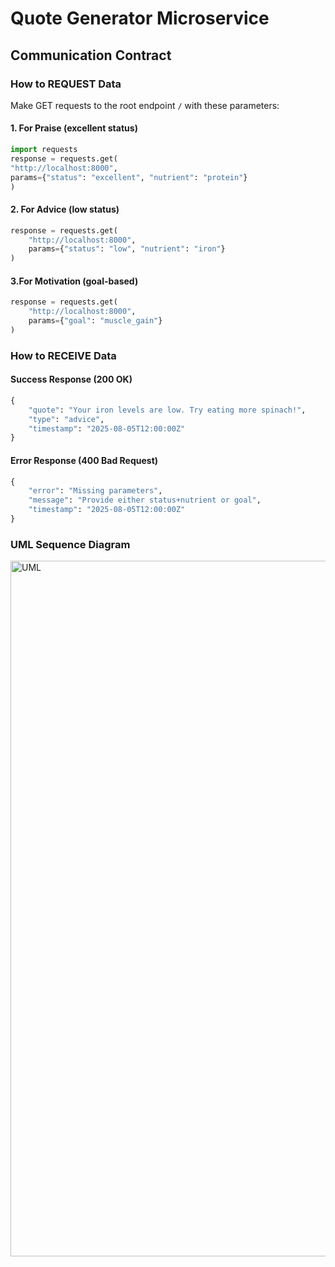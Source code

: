 # Quote Generator Microservice

## Communication Contract

### How to REQUEST Data
Make GET requests to the root endpoint `/` with these parameters:

#### 1. For Praise (excellent status)
```python
import requests
response = requests.get(    
"http://localhost:8000",    
params={"status": "excellent", "nutrient": "protein"}
)
```
#### 2. For Advice (low status)
```python
response = requests.get(
    "http://localhost:8000",
    params={"status": "low", "nutrient": "iron"}
)
```
#### 3.For Motivation (goal-based)
```python
response = requests.get(
    "http://localhost:8000",
    params={"goal": "muscle_gain"}
)
```
### How to RECEIVE Data
#### Success Response (200 OK)
```python
{
    "quote": "Your iron levels are low. Try eating more spinach!",
    "type": "advice",
    "timestamp": "2025-08-05T12:00:00Z"
}
```
#### Error Response (400 Bad Request)
```python
{
    "error": "Missing parameters",
    "message": "Provide either status+nutrient or goal",
    "timestamp": "2025-08-05T12:00:00Z"
}
```
### UML Sequence Diagram
<img width="2412" height="1113" alt="UML" src="https://github.com/user-attachments/assets/a00611c5-1433-4000-beab-17db79338dc9" />

